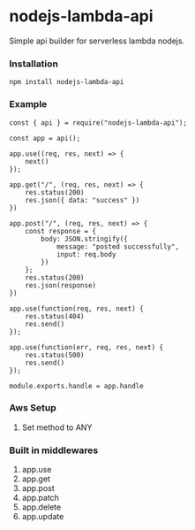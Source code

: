 # nodejs-lambda-api

Simple api builder for serverless lambda nodejs.

### Installation

```
npm install nodejs-lambda-api
```

### Example
```
const { api } = require("nodejs-lambda-api");

const app = api();

app.use((req, res, next) => {
    next()
});

app.get("/", (req, res, next) => {
    res.status(200)
    res.json({ data: "success" })
})

app.post("/", (req, res, next) => {
    const response = {
        body: JSON.stringify({
            message: "posted successfully",
            input: req.body
        })
    };
    res.status(200)
    res.json(response)
})

app.use(function(req, res, next) {
    res.status(404)
    res.send()
});

app.use(function(err, req, res, next) {
    res.status(500)
    res.send()
});

module.exports.handle = app.handle
```
### Aws Setup
1. Set method to ANY

### Built in middlewares
1. app.use
2. app.get
3. app.post
4. app.patch
5. app.delete
6. app.update